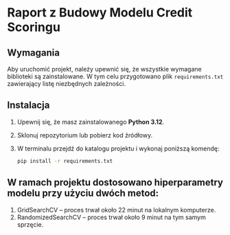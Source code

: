 # Raport z Budowy Modelu Credit Scoringu

## Wymagania

Aby uruchomić projekt, należy upewnić się, że wszystkie wymagane biblioteki są zainstalowane. W tym celu przygotowano plik `requirements.txt` zawierający listę niezbędnych zależności.

## Instalacja

1. Upewnij się, że masz zainstalowanego **Python 3.12**.
2. Sklonuj repozytorium lub pobierz kod źródłowy.
3. W terminalu przejdź do katalogu projektu i wykonaj poniższą komendę:

   ```bash
   pip install -r requirements.txt
   

## W ramach projektu dostosowano hiperparametry modelu przy użyciu dwóch metod:

1. GridSearchCV – proces trwał około 22 minut na lokalnym komputerze.
2. RandomizedSearchCV – proces trwał około 9 minut na tym samym sprzęcie.
